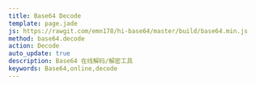 ```yaml
---
title: Base64 Decode
template: page.jade
js: https://rawgit.com/emn178/hi-base64/master/build/base64.min.js
method: base64.decode
action: Decode
auto_update: true
description: Base64 在线解码/解密工具
keywords: Base64,online,decode
---
```

